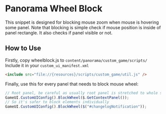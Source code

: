 # Panorama Wheel Block
This snippet is designed for blocking mouse zoom when mouse is hovering some panel.
Note that blocking is simple check if mouse position is inside of panel rectangle. It also checks if panel visible or not.

## How to Use
Firstly, copy wheelblock.js to ``content/panorama/custom_game/scripts/``  
Include it in your ``custom_ui_manifest.xml``
```html
<include src="file://{resources}/scripts/custom_game/util.js" /> 
```
Finally, use this for every panel that needs to block mouse wheel:
```js 
// Root panel, be careful as usually root panel is stretched to whole screen
GameUI.CustomUIConfig().BlockWheel($.GetContextPanel());
// So it's safer to block elements individually
GameUI.CustomUIConfig().BlockWheel($("#changelogNotification"));
```
